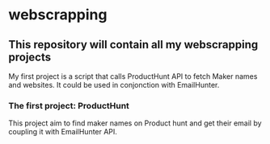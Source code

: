 # webscrapping

## This repository will contain all my webscrapping projects

My first project is a script that calls ProductHunt API to fetch Maker names and websites. It could be used in conjonction with EmailHunter.

### The first project: ProductHunt

This project aim to find maker names on Product hunt and get their email by coupling it with EmailHunter API.
